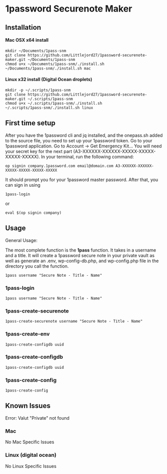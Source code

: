 # 1password Securenote Maker
## Installation

#### Mac OSX x64 install
```shell
mkdir ~/Documents/1pass-snm
git clone https://github.com/Littlejord27/1password-securenote-maker.git ~/Documents/1pass-snm
chmod u+x ~/Documents/1pass-snm/./install.sh
~/Documents/1pass-snm/./install.sh mac
```


#### Linux x32 install (Digital Ocean droplets)
```shell
mkdir -p ~/.scripts/1pass-snm
git clone https://github.com/Littlejord27/1password-securenote-maker.git ~/.scripts/1pass-snm
chmod u+x ~/.scripts/1pass-snm/./install.sh
~/.scripts/1pass-snm/./install.sh linux
```

## First time setup

After you have the 1password cli and jq installed, and the onepass.sh added to the source file, you need to set up your 1password token.
Go to your 1password application. Go to Account -> Get Emergency Kit...
You will need your secret key for the next part (A3-XXXXXX-XXXXXX-XXXXX-XXXXX-XXXXX-XXXXX).
In your terminal, run the following command:

```shell
op signin company.1password.com email@domain.com A3-XXXXXX-XXXXXX-XXXXX-XXXXX-XXXXX-XXXXX
```

It should prompt you for your 1password master password. 
After that, you can sign in using 

```shell
1pass-login
```

or

```shell
eval $(op signin company)
```

## Usage

General Usage:

The most complete function is the **1pass** function. It takes in a username and a title. 
It will create a 1password secure note in your private vault as well as generate an
.env, wp-config-db.php, and wp-config.php file in the directory you call the function.

```shell
1pass username "Secure Note - Title - Name"
```


### 1pass-login

```shell
1pass username "Secure Note - Title - Name"
```

### 1pass-create-securenote

```shell
1pass-create-securenote username "Secure Note - Title - Name"
```

### 1pass-create-env

```shell
1pass-create-configdb uuid
```

### 1pass-create-configdb

```shell
1pass-create-configdb uuid
```

### 1pass-create-config

```shell
1pass-create-config
```


## Known Issues

Error: Valut "Private" not found

### Mac

No Mac Specific Issues

### Linux (digital ocean)

No Linux Specific Issues
